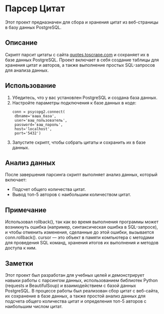 # Парсер Цитат

Этот проект предназначен для сбора и хранения цитат из веб-страницы в базу данных PostgreSQL.

## Описание

Скрипт парсит цитаты с сайта [quotes.toscrape.com](http://quotes.toscrape.com/) и сохраняет их в базе данных PostgreSQL. Проект включает в себя создание таблицы для хранения цитат и авторов, а также выполнение простых SQL-запросов для анализа данных.
## Использование

1. Убедитесь, что у вас установлен PostgreSQL и создана база данных.
2. Настройте параметры подключения к базе данных в коде:
   ```
   conn = psycopg2.connect(
    dbname='ваша_база',
    user='ваш_пользователь',
    password='ваш_пароль',
    host='localhost',
    port='5432')
4. Запустите скрипт, чтобы собрать цитаты и сохранить их в базе данных.

## Анализ данных
После завершения парсинга скрипт выполняет анализ данных, который включает:
- Подсчет общего количества цитат.
- Вывод топ-5 авторов с наибольшим количеством цитат.

## Примечание
Использовал rollback(), так как во время выполнения программы может возникнуть ошибка (например, синтаксическая ошибка в SQL-запросе), и чтобы отменить изменения, сделанные до этой ошибки, вызывается conn.rollback().
cursor — это объект в памяти компьютера с методами для проведения SQL команд, хранения итогов их выполнения и методов доступа к ним.

## Заметки

Этот проект был разработан для учебных целей и демонстрирует навыки работы с парсингом данных, использованием библиотек Python (requests и BeautifulSoup) и взаимодействием с базой данных PostgreSQL. В процессе работы был реализован сбор цитат с веб-сайта, их сохранение в базе данных, а также простой анализ данных для подсчета общего количества цитат и определения топ-5 авторов с наибольшим числом цитат.
